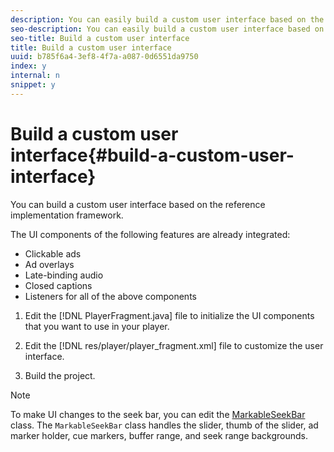 ```yaml
---
description: You can easily build a custom user interface based on the reference implementation framework.
seo-description: You can easily build a custom user interface based on the reference implementation framework.
seo-title: Build a custom user interface
title: Build a custom user interface
uuid: b785f6a4-3ef8-4f7a-a087-0d6551da9750
index: y
internal: n
snippet: y
---
```


# Build a custom user interface{#build-a-custom-user-interface}

You can build a custom user interface based on the reference implementation framework.

The UI components of the following features are already integrated:

* Clickable ads 
* Ad overlays 
* Late-binding audio 
* Closed captions 
* Listeners for all of the above components

1. Edit the [!DNL PlayerFragment.java] file to initialize the UI components that you want to use in your player.

1. Edit the [!DNL res/player/player_fragment.xml] file to customize the user interface.
1. Build the project.

>[!NOTE]
>
>To make UI changes to the seek bar, you can edit the [MarkableSeekBar](https://help.adobe.com/en_US/primetime/reference_implementation/android/javadoc/com/adobe/primetime/reference/ui/player/MarkableSeekBar.html) class. The `MarkableSeekBar` class handles the slider, thumb of the slider, ad marker holder, cue markers, buffer range, and seek range backgrounds.

